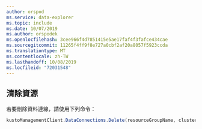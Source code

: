```yaml
---
author: orspod
ms.service: data-explorer
ms.topic: include
ms.date: 10/07/2019
ms.author: orspodek
ms.openlocfilehash: 3cee966f4d7851415e5ae17faf4f3fafce434cae
ms.sourcegitcommit: 11265f4ff9f8e727a0cbf2af20a8057f5923ccda
ms.translationtype: MT
ms.contentlocale: zh-TW
ms.lasthandoff: 10/08/2019
ms.locfileid: "72031548"
---
```

## <a name="clean-up-resources"></a>清除資源

若要刪除資料連線，請使用下列命令：

```csharp
kustoManagementClient.DataConnections.Delete(resourceGroupName, clusterName, databaseName, dataConnectionName);
```